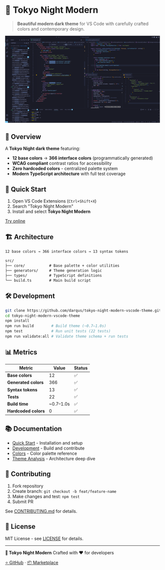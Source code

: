 # 🌃 Tokyo Night Modern

> **Beautiful modern dark theme** for VS Code with carefully crafted colors and contemporary design.

![Tokyo Night Modern](static/ss_tokyo_night_modern.png)

## 🎨 Overview

A **Tokyo Night dark theme** featuring:

- **12 base colors** → **366 interface colors** (programmatically generated)
- **WCAG compliant** contrast ratios for accessibility
- **Zero hardcoded colors** - centralized palette system
- **Modern TypeScript architecture** with full test coverage

## 🚀 Quick Start

1. Open VS Code Extensions (`Ctrl+Shift+X`)
2. Search "Tokyo Night Modern"
3. Install and select **Tokyo Night Modern**

[Try online](https://vscode.dev/theme/lod-inc.tokyo-night-modern)

## 🏗️ Architecture

```text
12 base colors → 366 interface colors → 13 syntax tokens
```

```text
src/
├── core/           # Base palette + color utilities
├── generators/     # Theme generation logic
├── types/          # TypeScript definitions
└── build.ts        # Main build script
```

## 🛠️ Development

```bash
git clone https://github.com/darqus/tokyo-night-modern-vscode-theme.git
cd tokyo-night-modern-vscode-theme
npm install
npm run build        # Build theme (~0.7–1.0s)
npm test             # Run unit tests (22 tests)
npm run validate:all # Validate theme schema + run tests
```

## 📊 Metrics

| Metric | Value | Status |
|--------|-------|--------|
| **Base colors** | 12 | ✅ |
| **Generated colors** | 366 | ✅ |
| **Syntax tokens** | 13 | ✅ |
| **Tests** | 22 | ✅ |
| **Build time** | ~0.7–1.0s | ✅ |
| **Hardcoded colors** | 0 | ✅ |

## 📚 Documentation

- [Quick Start](docs/QUICK_START.md) - Installation and setup
- [Development](docs/DEVELOPMENT.md) - Build and contribute
- [Colors](docs/COLORS.md) - Color palette reference
- [Theme Analysis](docs/THEME_ANALYSIS.md) - Architecture deep dive

## 🤝 Contributing

1. Fork repository
2. Create branch: `git checkout -b feat/feature-name`
3. Make changes and test: `npm test`
4. Submit PR

See [CONTRIBUTING.md](docs/CONTRIBUTING.md) for details.

## 📄 License

MIT License - see [LICENSE](LICENSE) for details.

---

**🌃 Tokyo Night Modern**
Crafted with ❤️ for developers

[⭐ GitHub](https://github.com/darqus/tokyo-night-modern-vscode-theme) · [📦 Marketplace](https://marketplace.visualstudio.com/items?itemName=lod-inc.tokyo-night-modern)
